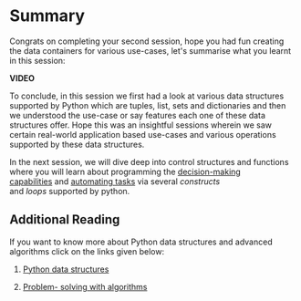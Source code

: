 # Summary

Congrats on completing your second session, hope you had fun creating the data containers for various use-cases, let's summarise what you learnt in this session:

**VIDEO**

To conclude, in this session we first had a look at various data structures supported by Python which are tuples, list, sets and dictionaries and then we understood the use-case or say features each one of these data structures offer. Hope this was an insightful sessions wherein we saw certain real-world application based use-cases and various operations supported by these data structures.

In the next session, we will dive deep into control structures and functions where you will learn about programming the <u>decision-making capabilities</u> and <u>automating tasks</u> via several *constructs* and *loops* supported by python.

## Additional Reading

If you want to know more about Python data structures and advanced algorithms click on the links given below:

1. [Python data structures](https://docs.python.org/3/tutorial/datastructures.html)

2. [Problem- solving with algorithms](https://runestone.academy/runestone/books/published/pythonds/Introduction/GettingStartedwithData.html#built-in-collection-data-types)


